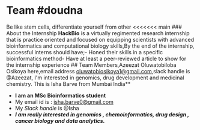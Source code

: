 # Team #doudna
Be like stem cells, differentiate yourself from other                     <<<<<<< main                   ### About the Internship   **HackBio** is a virtually regimented research internship that is practice oriented and focused on equipping scientists with advanced bioinformatics and computational biology skills,By the end of the internship, successful interns should have;- Honed their skills in a specific bioinformatics method- Have at least a peer-reviewed article to show for the internship experience                    ## Team Members,Azeezat Oluwatobiloba Osikoya here,email address oluwatobiosikoya1@gmail.com,slack handle is @Azeezat, I'm interested in genomics, drug development and medicinal chemistry. 
This is Isha Barve from Mumbai India**
+ **I am an MSc Bioinformatics student**
+  My email id is : isha.barve0@gmail.com 
+  My _Slack handle_ is @Isha 
+  ***I am really interested in genomics , chemoinformatics, drug design , cancer biology and data analytics.***
